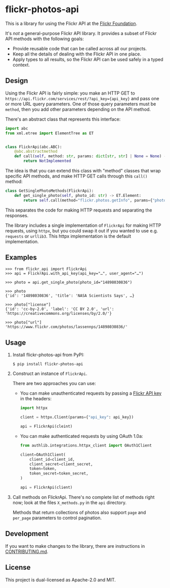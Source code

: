 # flickr-photos-api

This is a library for using the Flickr API at the [Flickr Foundation].

It's *not* a general-purpose Flickr API library.
It provides a subset of Flickr API methods with the following goals:

*   Provide reusable code that can be called across all our projects.
*   Keep all the details of dealing with the Flickr API in one place.
*   Apply types to all results, so the Flickr API can be used safely in a typed context.

[Flickr Foundation]: https://www.flickr.org/

## Design

Using the Flickr API is fairly simple: you make an HTTP GET to `https://api.flickr.com/services/rest/?api_key={api_key}` and pass one or more URL query parameters.
One of those query parameters must be `method`, then you add other parameters depending on the API method.

There's an abstract class that represents this interface:

```python
import abc
from xml.etree import ElementTree as ET


class FlickrApi(abc.ABC):
    @abc.abstractmethod
    def call(self, method: str, params: dict[str, str] | None = None) -> ET.Element:
        return NotImplemented
```

The idea is that you can extend this class with "method" classes that wrap specific API methods, and make HTTP GET calls through this `call()` method:

```python
class GetSinglePhotoMethods(FlickrApi):
    def get_single_photo(self, photo_id: str) -> ET.Element:
        return self.call(method="flickr.photos.getInfo", params={"photo_id": photo_id})
```

This separates the code for making HTTP requests and separating the responses.

The library includes a single implementation of `FlickrApi` for making HTTP requests, using `httpx`, but you could swap it out if you wanted to use e.g. `requests` or `urllib3`.
This httpx implementation is the default implementation.

## Examples

```console
>>> from flickr_api import FlickrApi
>>> api = FlickrApi.with_api_key(api_key="…", user_agent="…")

>>> photo = api.get_single_photo(photo_id="14898030836")

>>> photo
{'id': '14898030836', 'title': 'NASA Scientists Says', …}

>>> photo["license"]
{'id': 'cc-by-2.0', 'label': 'CC BY 2.0', 'url': 'https://creativecommons.org/licenses/by/2.0/'}

>>> photo["url"]
'https://www.flickr.com/photos/lassennps/14898030836/'
```

## Usage

1.  Install flickr-photos-api from PyPI:

    ```console
    $ pip install flickr-photos-api
    ```

2.  Construct an instance of `FlickrApi`.

    There are two approaches you can use:

    *   You can make unauthenticated requests by passing a [Flickr API key][key] in the headers:

        ```python
        import httpx

        client = httpx.Client(params={"api_key": api_key})

        api = FlickrApi(cleint)
        ```

    *   You can make authenticated requests by using OAuth 1.0a:

        ```python
        from authlib.integrations.httpx_client import OAuth1Client

        client=OAuth1Client(
            client_id=client_id,
            client_secret=client_secret,
            token=token,
            token_secret=token_secret,
        )

        api = FlickrApi(client)
        ```

3.  Call methods on FlickrApi.
    There's no complete list of methods right now; look at the files `X_methods.py` in the `api` directory.

    Methods that return collections of photos also support `page` and `per_page` parameters to control pagination.

[key]: https://www.flickr.com/services/api/misc.api_keys.html

## Development

If you want to make changes to the library, there are instructions in [CONTRIBUTING.md](./CONTRIBUTING.md).

## License

This project is dual-licensed as Apache-2.0 and MIT.
